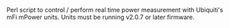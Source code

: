 Perl script to control / perform real time power measurement with Ubiquiti's mFi mPower units. Units must be running v2.0.7 or later firmware.